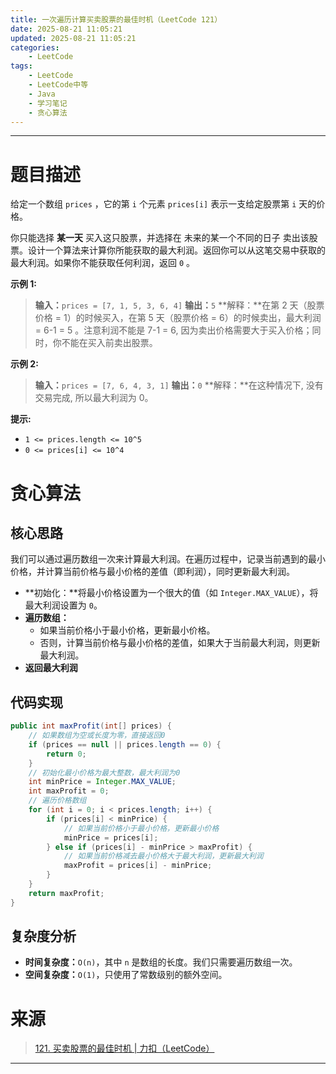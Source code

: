 ```yaml
---
title: 一次遍历计算买卖股票的最佳时机（LeetCode 121）
date: 2025-08-21 11:05:21
updated: 2025-08-21 11:05:21
categories:
    - LeetCode
tags:
    - LeetCode
    - LeetCode中等
    - Java
    - 学习笔记
    - 贪心算法
---
```

---

# 题目描述

给定一个数组 `prices` ，它的第 `i` 个元素 `prices[i]` 表示一支给定股票第 `i` 天的价格。

你只能选择 **某一天** 买入这只股票，并选择在 未来的某一个不同的日子 卖出该股票。设计一个算法来计算你所能获取的最大利润。返回你可以从这笔交易中获取的最大利润。如果你不能获取任何利润，返回 `0` 。

**示例 1:**
> **输入：**`prices = [7, 1, 5, 3, 6, 4]`
> **输出：**`5`
> **解释：**在第 2 天（股票价格 = 1）的时候买入，在第 5 天（股票价格 = 6）的时候卖出，最大利润 = 6-1 = 5 。注意利润不能是 7-1 = 6, 因为卖出价格需要大于买入价格；同时，你不能在买入前卖出股票。

**示例 2:**
> **输入：**`prices = [7, 6, 4, 3, 1]`
> **输出：**`0`
> **解释：**在这种情况下, 没有交易完成, 所以最大利润为 0。

**提示:**
* `1 <= prices.length <= 10^5`
* `0 <= prices[i] <= 10^4`

<!-- more -->

# 贪心算法

## 核心思路

我们可以通过遍历数组一次来计算最大利润。在遍历过程中，记录当前遇到的最小价格，并计算当前价格与最小价格的差值（即利润），同时更新最大利润。
* **初始化：**将最小价格设置为一个很大的值（如 `Integer.MAX_VALUE`），将最大利润设置为 `0`。
* **遍历数组：**
    * 如果当前价格小于最小价格，更新最小价格。
    * 否则，计算当前价格与最小价格的差值，如果大于当前最大利润，则更新最大利润。
* **返回最大利润**

## 代码实现

```java
public int maxProfit(int[] prices) {
    // 如果数组为空或长度为零，直接返回0
    if (prices == null || prices.length == 0) {
        return 0;
    }
    // 初始化最小价格为最大整数，最大利润为0
    int minPrice = Integer.MAX_VALUE;
    int maxProfit = 0;
    // 遍历价格数组
    for (int i = 0; i < prices.length; i++) {
        if (prices[i] < minPrice) {
            // 如果当前价格小于最小价格，更新最小价格
            minPrice = prices[i];
        } else if (prices[i] - minPrice > maxProfit) {
            // 如果当前价格减去最小价格大于最大利润，更新最大利润
            maxProfit = prices[i] - minPrice;
        }
    }
    return maxProfit;
}
```

## 复杂度分析

* **时间复杂度：**`O(n)`，其中 `n` 是数组的长度。我们只需要遍历数组一次。
* **空间复杂度：**`O(1)`，只使用了常数级别的额外空间。

# 来源

> [121. 买卖股票的最佳时机 | 力扣（LeetCode）][1]

---

[1]: https://leetcode.cn/problems/best-time-to-buy-and-sell-stock/description/ "121. 买卖股票的最佳时机 | 力扣（LeetCode）"
